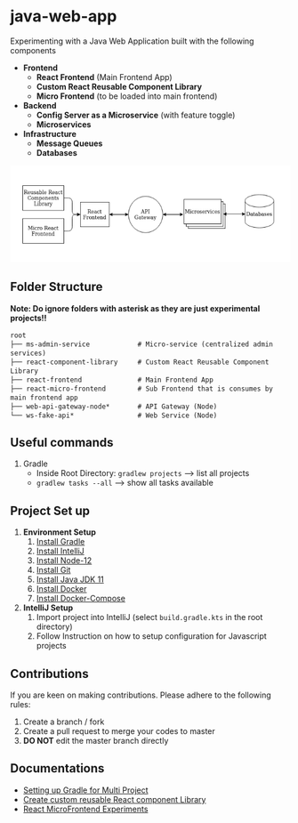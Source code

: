 # java-web-app

Experimenting with a Java Web Application built with the following components
- **Frontend**
    - **React Frontend** (Main Frontend App)
    - **Custom React Reusable Component Library**
    - **Micro Frontend** (to be loaded into main frontend)
- **Backend**
    - **Config Server as a Microservice** (with feature toggle)
    - **Microservices**
- **Infrastructure**
    - **Message Queues**
    - **Databases**

![Architecture](doc/architecture.png)

## Folder Structure

**Note: Do ignore folders with asterisk as they are just experimental projects!!**

```
root    
├── ms-admin-service            # Micro-service (centralized admin services)
├── react-component-library     # Custom React Reusable Component Library
├── react-frontend              # Main Frontend App
├── react-micro-frontend        # Sub Frontend that is consumes by main frontend app  
├── web-api-gateway-node*       # API Gateway (Node)
└── ws-fake-api*                # Web Service (Node)
```

## Useful commands

1. Gradle
    - Inside Root Directory: `gradlew projects` --> list all projects
    - `gradlew tasks --all` --> show all tasks available

## Project Set up

1. **Environment Setup**
    1. [Install Gradle](https://gradle.org/install/#manually)
    2. [Install IntelliJ](https://www.jetbrains.com/help/idea/installation-guide.html#toolbox)
    3. [Install Node-12](https://github.com/nodejs/help/wiki/Installation)
    4. [Install Git](https://git-scm.com/book/en/v2/Getting-Started-Installing-Git)
    5. [Install Java JDK 11](https://www.oracle.com/java/technologies/javase-jdk11-downloads.html)
    6. [Install Docker](https://docs.docker.com/get-docker/)
    7. [Install Docker-Compose](https://docs.docker.com/compose/install/)
2. **IntelliJ Setup**
    1. Import project into IntelliJ (select `build.gradle.kts` in the root directory)
    2. Follow Instruction on how to setup configuration for Javascript projects
    
## Contributions

If you are keen on making contributions. Please adhere to the following rules:
1. Create a branch / fork 
2. Create a pull request to merge your codes to master
3. **DO NOT** edit the master branch directly

## Documentations

- [Setting up Gradle for Multi Project](doc/CreateProject.md)
- [Create custom reusable React component Library](react-component-library)
- [React MicroFrontend Experiments](https://github.com/awarenessxz/react-micro-frontend)
